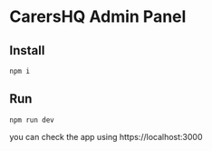 # CarersHQ Admin Panel

## Install

```
npm i
```

## Run

```
npm run dev
```

you can check the app using https://localhost:3000